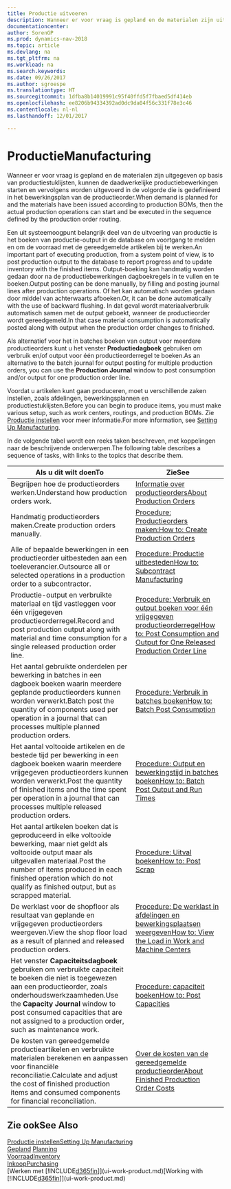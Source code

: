 ```yaml
---
title: Productie uitvoeren
description: Wanneer er voor vraag is gepland en de materialen zijn uitgegeven op basis van productiestuklijsten, kunnen de daadwerkelijke productiebewerkingen starten en vervolgens worden uitgevoerd in de volgorde die is gedefinieerd in het bewerkingsplan van de productieorder.
documentationcenter: 
author: SorenGP
ms.prod: dynamics-nav-2018
ms.topic: article
ms.devlang: na
ms.tgt_pltfrm: na
ms.workload: na
ms.search.keywords: 
ms.date: 09/26/2017
ms.author: sgroespe
ms.translationtype: HT
ms.sourcegitcommit: 1dfba8b14019991c95f40ffd5f7fbaed5df414eb
ms.openlocfilehash: ee8206b94334392ad0dc9da04f56c331f78e3c46
ms.contentlocale: nl-nl
ms.lasthandoff: 12/01/2017

---
```

# <a name="manufacturing"></a><span data-ttu-id="b24a8-103">Productie</span><span class="sxs-lookup"><span data-stu-id="b24a8-103">Manufacturing</span></span>
<span data-ttu-id="b24a8-104">Wanneer er voor vraag is gepland en de materialen zijn uitgegeven op basis van productiestuklijsten, kunnen de daadwerkelijke productiebewerkingen starten en vervolgens worden uitgevoerd in de volgorde die is gedefinieerd in het bewerkingsplan van de productieorder.</span><span class="sxs-lookup"><span data-stu-id="b24a8-104">When demand is planned for and the materials have been issued according to production BOMs, then the actual production operations can start and be executed in the sequence defined by the production order routing.</span></span>  

<span data-ttu-id="b24a8-105">Een uit systeemoogpunt belangrijk deel van de uitvoering van productie is het boeken van productie-output in de database om voortgang te melden en om de voorraad met de gereedgemelde artikelen bij te werken.</span><span class="sxs-lookup"><span data-stu-id="b24a8-105">An important part of executing production, from a system point of view, is to post production output to the database to report progress and to update inventory with the finished items.</span></span> <span data-ttu-id="b24a8-106">Output-boeking kan handmatig worden gedaan door na de productiebewerkingen dagboekregels in te vullen en te boeken.</span><span class="sxs-lookup"><span data-stu-id="b24a8-106">Output posting can be done manually, by filling and posting journal lines after production operations.</span></span> <span data-ttu-id="b24a8-107">Of het kan automatisch worden gedaan door middel van achterwaarts afboeken.</span><span class="sxs-lookup"><span data-stu-id="b24a8-107">Or, it can be done automatically with the use of backward flushing.</span></span> <span data-ttu-id="b24a8-108">In dat geval wordt materiaalverbruik automatisch samen met de output geboekt, wanneer de productieorder wordt gereedgemeld.</span><span class="sxs-lookup"><span data-stu-id="b24a8-108">In that case material consumption is automatically posted along with output when the production order changes to finished.</span></span>  

<span data-ttu-id="b24a8-109">Als alternatief voor het in batches boeken van output voor meerdere productieorders kunt u het venster **Productiedagboek** gebruiken om verbruik en/of output voor één productieorderregel te boeken.</span><span class="sxs-lookup"><span data-stu-id="b24a8-109">As an alternative to the batch journal for output posting for multiple production orders, you can use the **Production Journal** window to post consumption and/or output for one production order line.</span></span>

<span data-ttu-id="b24a8-110">Voordat u artikelen kunt gaan produceren, moet u verschillende zaken instellen, zoals afdelingen, bewerkingsplannen en productiestuklijsten.</span><span class="sxs-lookup"><span data-stu-id="b24a8-110">Before you can begin to produce items, you must make various setup, such as work centers, routings, and production BOMs.</span></span> <span data-ttu-id="b24a8-111">Zie [Productie instellen](production-configure-production-processes.md) voor meer informatie.</span><span class="sxs-lookup"><span data-stu-id="b24a8-111">For more information, see [Setting Up Manufacturing](production-configure-production-processes.md).</span></span>

<span data-ttu-id="b24a8-112">In de volgende tabel wordt een reeks taken beschreven, met koppelingen naar de beschrijvende onderwerpen.</span><span class="sxs-lookup"><span data-stu-id="b24a8-112">The following table describes a sequence of tasks, with links to the topics that describe them.</span></span>   

|<span data-ttu-id="b24a8-113">**Als u dit wilt doen**</span><span class="sxs-lookup"><span data-stu-id="b24a8-113">**To**</span></span>|<span data-ttu-id="b24a8-114">**Zie**</span><span class="sxs-lookup"><span data-stu-id="b24a8-114">**See**</span></span>|  
|------------|-------------|  
|<span data-ttu-id="b24a8-115">Begrijpen hoe de productieorders werken.</span><span class="sxs-lookup"><span data-stu-id="b24a8-115">Understand how production orders work.</span></span>|[<span data-ttu-id="b24a8-116">Informatie over productieorders</span><span class="sxs-lookup"><span data-stu-id="b24a8-116">About Production Orders</span></span>](production-about-production-orders.md)|
|<span data-ttu-id="b24a8-117">Handmatig productieorders maken.</span><span class="sxs-lookup"><span data-stu-id="b24a8-117">Create production orders manually.</span></span>|[<span data-ttu-id="b24a8-118">Procedure: Productieorders maken:</span><span class="sxs-lookup"><span data-stu-id="b24a8-118">How to: Create Production Orders</span></span>](production-how-to-create-production-orders.md)|
|<span data-ttu-id="b24a8-119">Alle of bepaalde bewerkingen in een productieorder uitbesteden aan een toeleverancier.</span><span class="sxs-lookup"><span data-stu-id="b24a8-119">Outsource all or selected operations in a production order to a subcontractor.</span></span>|[<span data-ttu-id="b24a8-120">Procedure: Productie uitbesteden</span><span class="sxs-lookup"><span data-stu-id="b24a8-120">How to: Subcontract Manufacturing</span></span>](production-how-to-subcontract-manufacturing.md)|
|<span data-ttu-id="b24a8-121">Productie-output en verbruikte materiaal en tijd vastleggen voor één vrijgegeven productieorderregel.</span><span class="sxs-lookup"><span data-stu-id="b24a8-121">Record and post production output along with material and time consumption for a single released production order line.</span></span>|[<span data-ttu-id="b24a8-122">Procedure: Verbruik en output boeken voor één vrijgegeven productieorderregel</span><span class="sxs-lookup"><span data-stu-id="b24a8-122">How to: Post Consumption and Output for One Released Production Order Line</span></span>](production-how-to-register-consumption-and-output.md)|  
|<span data-ttu-id="b24a8-123">Het aantal gebruikte onderdelen per bewerking in batches in een dagboek boeken waarin meerdere geplande productieorders kunnen worden verwerkt.</span><span class="sxs-lookup"><span data-stu-id="b24a8-123">Batch post the quantity of components used per operation in a journal that can processes multiple planned production orders.</span></span>|[<span data-ttu-id="b24a8-124">Procedure: Verbruik in batches boeken</span><span class="sxs-lookup"><span data-stu-id="b24a8-124">How to: Batch Post Consumption</span></span>](production-how-to-post-consumption.md)|
|<span data-ttu-id="b24a8-125">Het aantal voltooide artikelen en de bestede tijd per bewerking in een dagboek boeken waarin meerdere vrijgegeven productieorders kunnen worden verwerkt.</span><span class="sxs-lookup"><span data-stu-id="b24a8-125">Post the quantity of finished items and the time spent per operation in a journal that can processes multiple released production orders.</span></span>|[<span data-ttu-id="b24a8-126">Procedure: Output en bewerkingstijd in batches boeken</span><span class="sxs-lookup"><span data-stu-id="b24a8-126">How to: Batch Post Output and Run Times</span></span>](production-how-to-post-output-quantity.md)|  
|<span data-ttu-id="b24a8-127">Het aantal artikelen boeken dat is geproduceerd in elke voltooide bewerking, maar niet geldt als voltooide output maar als uitgevallen materiaal.</span><span class="sxs-lookup"><span data-stu-id="b24a8-127">Post the number of items produced in each finished operation which do not qualify as finished output, but as scrapped material.</span></span>|[<span data-ttu-id="b24a8-128">Procedure: Uitval boeken</span><span class="sxs-lookup"><span data-stu-id="b24a8-128">How to: Post Scrap</span></span>](production-how-to-post-scrap.md)|
|<span data-ttu-id="b24a8-129">De werklast voor de shopfloor als resultaat van geplande en vrijgegeven productieorders weergeven.</span><span class="sxs-lookup"><span data-stu-id="b24a8-129">View the shop floor load as a result of planned and released production orders.</span></span>|[<span data-ttu-id="b24a8-130">Procedure: De werklast in afdelingen en bewerkingsplaatsen weergeven</span><span class="sxs-lookup"><span data-stu-id="b24a8-130">How to: View the Load in Work and Machine Centers</span></span>](production-how-to-view-the-load-on-work-centers.md)|      
|<span data-ttu-id="b24a8-131">Het venster **Capaciteitsdagboek** gebruiken om verbruikte capaciteit te boeken die niet is toegewezen aan een productieorder, zoals onderhoudswerkzaamheden.</span><span class="sxs-lookup"><span data-stu-id="b24a8-131">Use the **Capacity Journal** window to post consumed capacities that are not assigned to a production order, such as maintenance work.</span></span>|[<span data-ttu-id="b24a8-132">Procedure: capaciteit boeken</span><span class="sxs-lookup"><span data-stu-id="b24a8-132">How to: Post Capacities</span></span>](production-how-to-post-capacities.md)|  
|<span data-ttu-id="b24a8-133">De kosten van gereedgemelde productieartikelen en verbruikte materialen berekenen en aanpassen voor financiële reconciliatie.</span><span class="sxs-lookup"><span data-stu-id="b24a8-133">Calculate and adjust the cost of finished production items and consumed components for financial reconciliation.</span></span>|[<span data-ttu-id="b24a8-134">Over de kosten van de gereedgemelde productieorder</span><span class="sxs-lookup"><span data-stu-id="b24a8-134">About Finished Production Order Costs</span></span>](finance-about-finished-production-order-costs.md)|  

## <a name="see-also"></a><span data-ttu-id="b24a8-135">Zie ook</span><span class="sxs-lookup"><span data-stu-id="b24a8-135">See Also</span></span>  
[<span data-ttu-id="b24a8-136">Productie instellen</span><span class="sxs-lookup"><span data-stu-id="b24a8-136">Setting Up Manufacturing</span></span>](production-configure-production-processes.md)  
<span data-ttu-id="b24a8-137">[Gepland](production-planning.md)    </span><span class="sxs-lookup"><span data-stu-id="b24a8-137">[Planning](production-planning.md)    </span></span>  
[<span data-ttu-id="b24a8-138">Voorraad</span><span class="sxs-lookup"><span data-stu-id="b24a8-138">Inventory</span></span>](inventory-manage-inventory.md)  
[<span data-ttu-id="b24a8-139">Inkoop</span><span class="sxs-lookup"><span data-stu-id="b24a8-139">Purchasing</span></span>](purchasing-manage-purchasing.md)  
<span data-ttu-id="b24a8-140">[Werken met [!INCLUDE[d365fin](includes/d365fin_md.md)]](ui-work-product.md)</span><span class="sxs-lookup"><span data-stu-id="b24a8-140">[Working with [!INCLUDE[d365fin](includes/d365fin_md.md)]](ui-work-product.md)</span></span>

